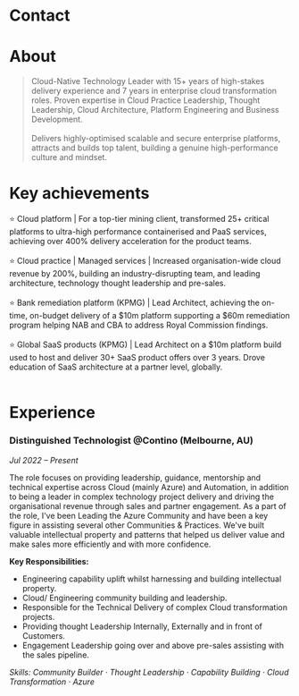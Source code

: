 # Contact 


# About

> Cloud-Native Technology Leader with 15+ years of high-stakes delivery experience and 7 years in enterprise cloud transformation roles. Proven expertise in Cloud Practice Leadership, Thought Leadership, Cloud Architecture, Platform Engineering and Business Development.
> <br/><br/>
> Delivers highly-optimised scalable and secure enterprise platforms, attracts and builds top talent, building a genuine high-performance culture and mindset.

# Key achievements

⭐ Cloud platform | For a top-tier mining client, transformed 25+ critical platforms to ultra-high performance containerised and PaaS services, achieving over 400% delivery acceleration for the product teams. <br/><br/>
⭐ Cloud practice | Managed services | Increased organisation-wide cloud revenue by 200%, building an industry-disrupting team, and leading architecture, technology thought leadership and pre-sales.<br/><br/>
⭐ Bank remediation platform (KPMG) | Lead Architect, achieving the on-time, on-budget delivery of a $10m platform supporting a $60m remediation program helping NAB and CBA to address Royal Commission findings.<br/><br/>
⭐ Global SaaS products (KPMG) | Lead Architect on a $10m platform build used to host and deliver 30+ SaaS product offers over 3 years. Drove education of SaaS architecture at a partner level, globally.<br/><br/>

# Experience

### Distinguished Technologist @Contino (Melbourne, AU)
_Jul 2022 – Present_

The role focuses on providing leadership, guidance, mentorship and technical expertise across Cloud (mainly Azure) and Automation, in addition to being a leader in complex technology project delivery and driving the organisational revenue through sales and partner engagement. 
As a part of the role, I've been Leading the Azure Community and have been a key figure in assisting several other Communities & Practices. We've built valuable intellectual property and patterns that helped us deliver value and make sales more efficiently and with more confidence.

**Key Responsibilities:**

- Engineering capability uplift whilst harnessing and building intellectual property.
- Cloud/ Engineering community building and leadership.
- Responsible for the Technical Delivery of complex Cloud transformation projects. 
- Providing thought Leadership Internally, Externally and in front of Customers. 
- Engagement Leadership going over and above pre-sales assisting with the sales pipeline.

_Skills: Community Builder · Thought Leadership · Capability Building · Cloud Transformation · Azure_